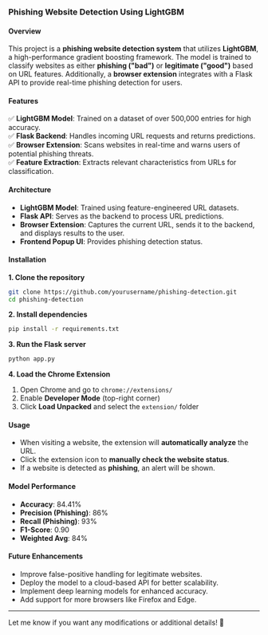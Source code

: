 ### **Phishing Website Detection Using LightGBM**  

#### **Overview**  
This project is a **phishing website detection system** that utilizes **LightGBM**, a high-performance gradient boosting framework. The model is trained to classify websites as either **phishing ("bad")** or **legitimate ("good")** based on URL features. Additionally, a **browser extension** integrates with a Flask API to provide real-time phishing detection for users.  

#### **Features**  
✅ **LightGBM Model**: Trained on a dataset of over 500,000 entries for high accuracy.  
✅ **Flask Backend**: Handles incoming URL requests and returns predictions.  
✅ **Browser Extension**: Scans websites in real-time and warns users of potential phishing threats.  
✅ **Feature Extraction**: Extracts relevant characteristics from URLs for classification.  

#### **Architecture**  
- **LightGBM Model**: Trained using feature-engineered URL datasets.  
- **Flask API**: Serves as the backend to process URL predictions.  
- **Browser Extension**: Captures the current URL, sends it to the backend, and displays results to the user.  
- **Frontend Popup UI**: Provides phishing detection status.  

#### **Installation**  

**1. Clone the repository**  
```bash
git clone https://github.com/yourusername/phishing-detection.git
cd phishing-detection
```

**2. Install dependencies**  
```bash
pip install -r requirements.txt
```

**3. Run the Flask server**  
```bash
python app.py
```

**4. Load the Chrome Extension**  
1. Open Chrome and go to `chrome://extensions/`  
2. Enable **Developer Mode** (top-right corner)  
3. Click **Load Unpacked** and select the `extension/` folder  

#### **Usage**  
- When visiting a website, the extension will **automatically analyze** the URL.  
- Click the extension icon to **manually check the website status**.  
- If a website is detected as **phishing**, an alert will be shown.  

#### **Model Performance**  
- **Accuracy**: 84.41%  
- **Precision (Phishing)**: 86%  
- **Recall (Phishing)**: 93%  
- **F1-Score**: 0.90  
- **Weighted Avg**: 84%  

#### **Future Enhancements**  
- Improve false-positive handling for legitimate websites.  
- Deploy the model to a cloud-based API for better scalability.  
- Implement deep learning models for enhanced accuracy.  
- Add support for more browsers like Firefox and Edge.  

---

Let me know if you want any modifications or additional details! 🚀
